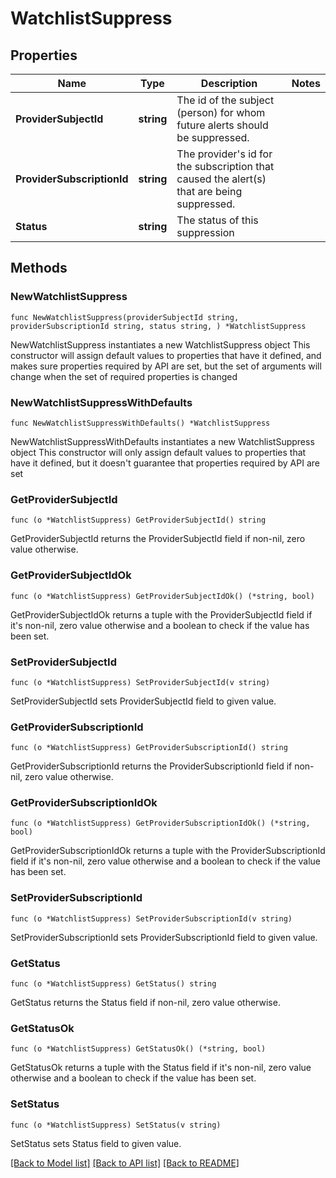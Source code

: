 # WatchlistSuppress

## Properties

Name | Type | Description | Notes
------------ | ------------- | ------------- | -------------
**ProviderSubjectId** | **string** | The id of the subject (person) for whom future alerts should be suppressed.  | 
**ProviderSubscriptionId** | **string** | The provider&#39;s id for the subscription that caused the alert(s) that are being suppressed.  | 
**Status** | **string** | The status of this suppression | 

## Methods

### NewWatchlistSuppress

`func NewWatchlistSuppress(providerSubjectId string, providerSubscriptionId string, status string, ) *WatchlistSuppress`

NewWatchlistSuppress instantiates a new WatchlistSuppress object
This constructor will assign default values to properties that have it defined,
and makes sure properties required by API are set, but the set of arguments
will change when the set of required properties is changed

### NewWatchlistSuppressWithDefaults

`func NewWatchlistSuppressWithDefaults() *WatchlistSuppress`

NewWatchlistSuppressWithDefaults instantiates a new WatchlistSuppress object
This constructor will only assign default values to properties that have it defined,
but it doesn't guarantee that properties required by API are set

### GetProviderSubjectId

`func (o *WatchlistSuppress) GetProviderSubjectId() string`

GetProviderSubjectId returns the ProviderSubjectId field if non-nil, zero value otherwise.

### GetProviderSubjectIdOk

`func (o *WatchlistSuppress) GetProviderSubjectIdOk() (*string, bool)`

GetProviderSubjectIdOk returns a tuple with the ProviderSubjectId field if it's non-nil, zero value otherwise
and a boolean to check if the value has been set.

### SetProviderSubjectId

`func (o *WatchlistSuppress) SetProviderSubjectId(v string)`

SetProviderSubjectId sets ProviderSubjectId field to given value.


### GetProviderSubscriptionId

`func (o *WatchlistSuppress) GetProviderSubscriptionId() string`

GetProviderSubscriptionId returns the ProviderSubscriptionId field if non-nil, zero value otherwise.

### GetProviderSubscriptionIdOk

`func (o *WatchlistSuppress) GetProviderSubscriptionIdOk() (*string, bool)`

GetProviderSubscriptionIdOk returns a tuple with the ProviderSubscriptionId field if it's non-nil, zero value otherwise
and a boolean to check if the value has been set.

### SetProviderSubscriptionId

`func (o *WatchlistSuppress) SetProviderSubscriptionId(v string)`

SetProviderSubscriptionId sets ProviderSubscriptionId field to given value.


### GetStatus

`func (o *WatchlistSuppress) GetStatus() string`

GetStatus returns the Status field if non-nil, zero value otherwise.

### GetStatusOk

`func (o *WatchlistSuppress) GetStatusOk() (*string, bool)`

GetStatusOk returns a tuple with the Status field if it's non-nil, zero value otherwise
and a boolean to check if the value has been set.

### SetStatus

`func (o *WatchlistSuppress) SetStatus(v string)`

SetStatus sets Status field to given value.



[[Back to Model list]](../../README.md#documentation-for-models) [[Back to API list]](../../README.md#documentation-for-api-endpoints) [[Back to README]](../../README.md)


